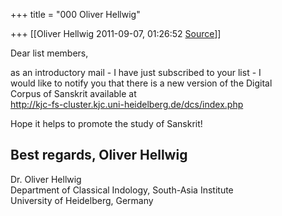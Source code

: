 +++
title = "000 Oliver Hellwig"

+++
[[Oliver Hellwig	2011-09-07, 01:26:52 [Source](https://groups.google.com/g/samskrita/c/-xqopA75QGk)]]



Dear list members,  
  
as an introductory mail - I have just subscribed to your list - I  
would like to notify you that there is a new version of the Digital  
Corpus of Sanskrit available at  
<http://kjc-fs-cluster.kjc.uni-heidelberg.de/dcs/index.php>  
  
Hope it helps to promote the study of Sanskrit!  
  
Best regards, Oliver Hellwig  
---  
Dr. Oliver Hellwig  
Department of Classical Indology, South-Asia Institute  
University of Heidelberg, Germany

